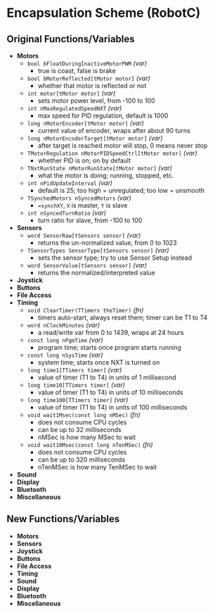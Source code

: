 # Encapsulation Scheme (RobotC)

## Original Functions/Variables
- __Motors__
    - `bool bFloatDuringInactiveMotorPWM` _(var)_
        - true is coast, false is brake
    - `bool bMotorReflected[tMotor motor]` _(var)_
        - whether that motor is reflected or not
    - `int motor[tMotor motor]` _(var)_
        - sets motor power level, from -100 to 100
    - `int nMaxRegulatedSpeedNXT` _(var)_
        - max speed for PID regulation, default is 1000
    - `long nMotorEncoder[tMotor motor]` _(var)_
        - current value of encoder, wraps after about 90 turns
    - `long nMotorEncoderTarget[tMotor motor]` _(var)_
        - after target is reached motor will stop, 0 means never stop
    - `TMotorRegulation nMotorPIDSpeedCtrl[tMotor motor]` _(var)_
        - whether PID is on; on by default
    - `TNxtRunState nMotorRunState[tMotor motor]` _(var)_
        - what the motor is doing; running, stopped, etc.
    - `int nPidUpdateInterval` _(var)_
        - default is 25; too high = unregulated; too low = unsmooth
    - `TSynchedMotors nSyncedMotors` _(var)_
        - `=synchXY`, `X` is master, `Y` is slave
    - `int nSyncedTurnRatio` _(var)_
        - turn ratio for slave, from -100 to 100
- __Sensors__
    - `word SensorRaw[tSensors sensor]` _(var)_
        - returns the un-normalized value, from 0 to 1023
    - `TSensorTypes SensorType[tSensors sensor]` _(var)_
        - sets the sensor type; try to use Sensor Setup instead
    - `word SensorValue[tSensors sensor]` _(var)_
        - returns the normalized/interpreted value
- __Joystick__
- __Buttons__
- __File Access__
- __Timing__
	- `void ClearTimer(TTimers theTimer)` _(fn)_
		- timers auto-start, always reset them; timer can be T1 to T4
	- `word nClockMinutes` _(var)_
		- a read/write var from 0 to 1439, wraps at 24 hours
	- `const long nPgmTime` _(var)_
		- program time; starts once program starts running
	- `const long nSysTime` _(var)_
		- system time; starts once NXT is turned on
	- `long time1[TTimers timer]` _(var)_
		- value of timer (T1 to T4) in units of 1 millisecond
	- `long time10[TTimers timer]` _(var)_
		- value of timer (T1 to T4) in units of 10 milliseconds
	- `long time100[TTimers timer]` _(var)_
		- value of timer (T1 to T4) in units of 100 milliseconds
	- `void wait1Msec(const long nMSec)` _(fn)_
		- does not consume CPU cycles
		- can be up to 32 milliseconds
		- nMSec is how many MSec to wait
	- `void wait10Msec(const long nTenMSec)` _(fn)_
		- does not consume CPU cycles
		- can be up to 320 milliseconds
		- nTenMSec is how many TenMSec to wait
- __Sound__
- __Display__
- __Bluetooth__
- __Miscellaneous__

## New Functions/Variables
- __Motors__
- __Sensors__
- __Joystick__
- __Buttons__
- __File Access__
- __Timing__
- __Sound__
- __Display__
- __Bluetooth__
- __Miscellaneous__
